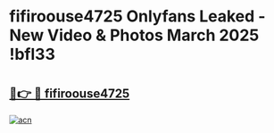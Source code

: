 # fifiroouse4725 Onlyfans Leaked - New Video & Photos March 2025 !bfl33

# <h2><a href="https://208kou.iuczelnia.edu.pl?title=fifiroouse4725&ref=bfl33">🔗👉 🔴 fifiroouse4725</a></h2>

[![acn](https://github.com/user-attachments/assets/0f9c940e-d8b0-45ae-aac7-cd30a18b3e1c)](https://208kou.iuczelnia.edu.pl?title=fifiroouse4725&ref=bfl33)

